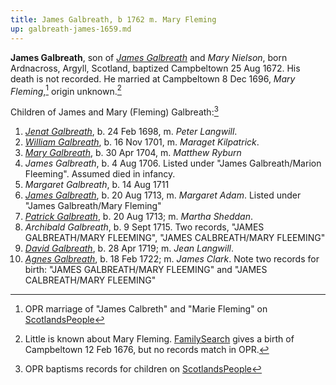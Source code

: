 ```yaml
---
title: James Galbreath, b 1762 m. Mary Fleming
up: galbreath-james-1659.md
---
```


**James Galbreath**, son of [*James Galbreath*](galbreath-james-1659.md) and *Mary Nielson*, born Ardnacross, Argyll, Scotland, baptized Campbeltown 25 Aug 1672. His death is not recorded. He married at Campbeltown 8 Dec 1696, *Mary Fleming*,[^marriage] origin unknown.[^mary]

Children of James and Mary (Fleming) Galbreath:[^children]

1. [*Jenat Galbreath*](galbreath-janet-1698.md), b. 24 Feb 1698, m. *Peter Langwill*.
2. [*William Galbreath*](galbreath-william-1701.md), b. 16 Nov 1701, m. *Maraget Kilpatrick*.
3. [*Mary Galbreath*](galbreath-mary-1704.md), b. 30 Apr 1704, m. *Matthew Ryburn*
4. *James Galbreath*, b. 4 Aug 1706. Listed under "James Galbreath/Marion Fleeming". Assumed died in infancy.
5. *Margaret Galbreath*, b. 14 Aug 1711
6. [*James Galbreath*](galbreath-james-1713.md), b. 20 Aug 1713, m. *Margaret Adam*. Listed under "James Galbreath/Mary Fleming"
7. [*Patrick Galbreath*](galbreath-patrick-1713.md), b. 20 Aug 1713; m. *Martha Sheddan*.
8. *Archibald Galbreath*, b. 9 Sept 1715. Two records, "JAMES GALBREATH/MARY FLEEMING", "JAMES CALBREATH/MARY FLEEMING"
9. [*David Galbreath*](galbreath-david-1719.md), b. 28 Apr 1719; m. *Jean Langwill*.
10. [*Agnes Galbreath*](galbreath-agnes-1722.md), b. 18 Feb 1722; m. *James Clark*. Note two records for birth: "JAMES GALBREATH/MARY FLEEMING" and "JAMES CALBREATH/MARY FLEEMING"

[^birth]: OPR birth and baptism record in [ScotlandsPeople](https://www.scotlandspeople.gov.uk/view-image/nrs_opr_records/2357494?image=15&return_row=0)

[^marriage]: OPR marriage of "James Calbreth" and "Marie Fleming" on [ScotlandsPeople](https://www.scotlandspeople.gov.uk/record-results?search_type=people&event=M&record_type%5B0%5D=opr_marriages&church_type=Old%20Parish%20Registers&dl_cat=church&dl_rec=church-banns-marriages&surname=calbreth&surname_so=syn&forename=james&forename_so=exact&sex=M&spouse_name=fleming&spouse_name_so=exact&from_year=1696&to_year=1696&county=ARGYLL&record=Church%20of%20Scotland%20%28old%20parish%20registers%29%20Roman%20Catholic%20Church%20Other%20churches&rd_real_name%5B0%5D=CAMPBELTOWN%20%28LANDWARD%29%20OR%20CAMPBELTOWN%20%28BURGH%29%20OR%20CAMPBELTOWN&rd_display_name%5B0%5D=CAMPBELTOWN%20%28LANDWARD%29%7CCAMPBELTOWN%20%28BURGH%29%7CCAMPBELTOWN_CAMPBELTOWN&rd_label%5B0%5D=CAMPBELTOWN&rd_name%5B0%5D=CAMPBELTOWN%20%2ALANDWARD%2A%20OR%20CAMPBELTOWN%20%2ABURGH%2A%20OR%20CAMPBELTOWN)

[^children]: OPR baptisms records for children on [ScotlandsPeople](https://www.scotlandspeople.gov.uk/record-results?search_type=people&event=%28B%20OR%20C%20OR%20S%29&record_type%5B0%5D=opr_births&church_type=Old%20Parish%20Registers&dl_cat=church&dl_rec=church-births-baptisms&surname=galbreath&surname_so=fuzzy&forename_so=starts&from_year=1698&to_year=1750&parent_names=galbreath&parent_names_so=fuzzy&parent_name_two=fle&parent_name_two_so=starts&county=ARGYLL&record=Church%20of%20Scotland%20%28old%20parish%20registers%29%20Roman%20Catholic%20Church%20Other%20churches&sort=asc&order=Date&field=year)

[^mary]: Little is known about Mary Fleming. [FamilySearch](https://www.familysearch.org/tree/person/details/K2VD-B41) gives a birth of Campbeltown 12 Feb 1676, but no records match in OPR.



